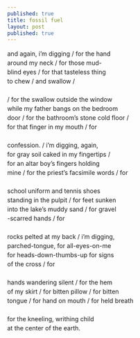 ```yaml
---
published: true
title: fossil fuel
layout: post
published: true
---
```

<!-- 
and again, i'm digging / for the hand around my neck / for those mud-blind eyes / for that tasteless thing to chew / and swallow / <br>
<br>
/ for the swallow outside the window while my father bangs on the bedroom door /  for the bathroom's stone cold floor / for that finger in my mouth / for that tasteless thing to shove / and spit / for <br>
<br>
confession. / i'm digging, again, for gray soil caked in my fingertips / for an altar boy's fingers holding mine / for the priest's facsimile words / for<br>
<br>
school uniform and tennis shoes standing in the pulpit / for feet sunken into the lake's muddy sand / for gravel-scarred hands / for <br>
<br>
rocks pelted at my back / i'm digging, parched-tongue, for all-eyes-on-me for heads-down-thumbs-up for signs of the cross / for<br>
<br>
hands wandering silent / for the hem of my skirt / for bitten pillow / for bitten tongue / for hand on mouth / for held breath<br>
<br>
for the kneeling, writhing child at the center of the earth.
 -->
 <p style="line-height: 1.5;">
and again, i’m digging / for the hand  
<br>around my neck / for those mud-  
<br>blind eyes / for that tasteless thing  
<br>to chew / and swallow / 
<br>
<br>/ for the swallow outside the window  
<br>while my father bangs on the bedroom  
<br>door /  for the bathroom’s stone cold floor /  
<br>for that finger in my mouth / for 
<br>
<br>confession. / i’m digging, again,  
<br>for gray soil caked in my fingertips /  
<br>for an altar boy’s fingers holding  
<br>mine / for the priest’s facsimile words / for
<br>
<br>school uniform and tennis shoes  
<br>standing in the pulpit / for feet sunken  
<br>into the lake’s muddy sand / for gravel  
<br>-scarred hands / for 
<br>
<br>rocks pelted at my back / i’m digging,   
<br>parched-tongue, for all-eyes-on-me   
<br>for heads-down-thumbs-up for signs  
<br>of the cross / for
<br>
<br>hands wandering silent / for the hem  
<br>of my skirt / for bitten pillow / for bitten  
<br>tongue / for hand on mouth / for held breath
<br>
<br>for the kneeling, writhing child  
<br>at the center of the earth.
</p>